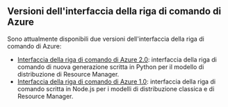 ## <a name="versions-of-the-azure-cli"></a>Versioni dell'interfaccia della riga di comando di Azure

Sono attualmente disponibili due versioni dell'interfaccia della riga di comando di Azure:

* [Interfaccia della riga di comando di Azure 2.0](../articles/storage/common/storage-azure-cli.md): interfaccia della riga di comando di nuova generazione scritta in Python per il modello di distribuzione di Resource Manager.
* [Interfaccia della riga di comando di Azure 1.0](../articles/storage/common/storage-azure-cli-nodejs.md): interfaccia della riga di comando scritta in Node.js per i modelli di distribuzione classica e di Resource Manager.